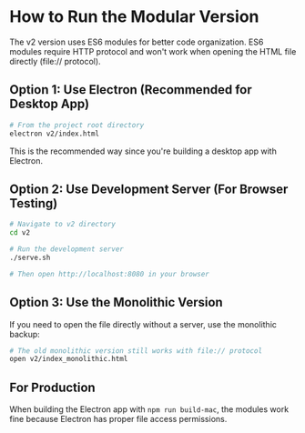# How to Run the Modular Version

The v2 version uses ES6 modules for better code organization. ES6 modules require HTTP protocol and won't work when opening the HTML file directly (file:// protocol).

## Option 1: Use Electron (Recommended for Desktop App)

```bash
# From the project root directory
electron v2/index.html
```

This is the recommended way since you're building a desktop app with Electron.

## Option 2: Use Development Server (For Browser Testing)

```bash
# Navigate to v2 directory
cd v2

# Run the development server
./serve.sh

# Then open http://localhost:8080 in your browser
```

## Option 3: Use the Monolithic Version

If you need to open the file directly without a server, use the monolithic backup:

```bash
# The old monolithic version still works with file:// protocol
open v2/index_monolithic.html
```

## For Production

When building the Electron app with `npm run build-mac`, the modules work fine because Electron has proper file access permissions.
